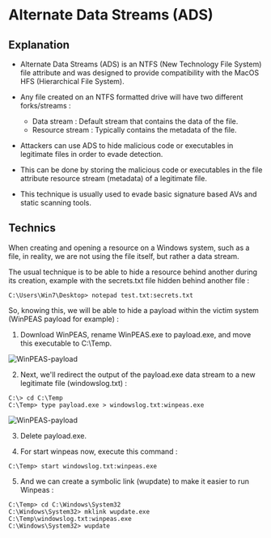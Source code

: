 # Alternate Data Streams (ADS)

## Explanation

- Alternate Data Streams (ADS) is an NTFS (New Technology File System) file attribute and was designed to provide compatibility with the MacOS HFS (Hierarchical File System).

- Any file created on an NTFS formatted drive will have two different forks/streams :
    - Data stream : Default stream that contains the data of the file.
    - Resource stream : Typically contains the metadata of the file.

- Attackers can use ADS to hide malicious code or executables in legitimate files in order to evade detection.

- This can be done by storing the malicious code or executables in the file attribute resource stream (metadata) of a legitimate file.

- This technique is usually used to evade basic signature based AVs and static scanning tools.

## Technics

When creating and opening a resource on a Windows system, such as a file, in reality, we are not using the file itself, but rather a data stream.

The usual technique is to be able to hide a resource behind another during its creation, example with the secrets.txt file hidden behind another file :
```
C:\Users\Win7\Desktop> notepad test.txt:secrets.txt
```

So, knowing this, we will be able to hide a payload within the victim system (WinPEAS payload for example) : 

1. Download WinPEAS, rename WinPEAS.exe to payload.exe, and move this executable to C:\Temp.

![WinPEAS-payload](../../../../Media/Windows-File-System-Vulnerabilities/Winpeas-payload.png)

2. Next, we'll redirect the output of the payload.exe data stream to a new legitimate file (windowslog.txt) :
```
C:\> cd C:\Temp
C:\Temp> type payload.exe > windowslog.txt:winpeas.exe
```

![WinPEAS-payload](../../../../Media/Windows-File-System-Vulnerabilities/Winpeas-payload-2.png)

3. Delete payload.exe.

4. For start winpeas now, execute this command : 
```
C:\Temp> start windowslog.txt:winpeas.exe
```

5. And we can create a symbolic link (wupdate) to make it easier to run Winpeas :
```
C:\Temp> cd C:\Windows\System32
C:\Windows\System32> mklink wupdate.exe C:\Temp\windowslog.txt:winpeas.exe
C:\Windows\System32> wupdate
```